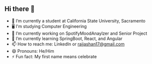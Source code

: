 ## Hi there 👋

- 📕 I’m currently a student at California State University, Sacramento
- 🖥 I'm studying Computer Engineering
- 🔭 I’m currently working on SpotifyMoodAnaylzer and Senior Project
- 🌱 I’m currently learning SpringBoot, React, and Angular
- 📫 How to reach me: LinkedIn or raijashan17@gmail.com
- 😄 Pronouns: He/Him
- ⚡ Fun fact: My first name means celebrate 

